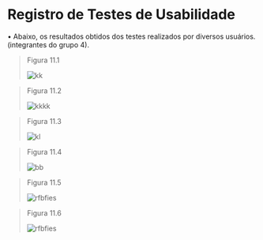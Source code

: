 # Registro de Testes de Usabilidade

•	Abaixo, os resultados obtidos dos testes realizados por diversos usuários. (integrantes do grupo 4).

>Figura 11.1
>
>![kk](https://user-images.githubusercontent.com/102244252/198912772-ca683387-b557-4924-9aaf-bf4dd232288f.png)

>Figura 11.2
>
>![kkkk](https://user-images.githubusercontent.com/102244252/198912804-afb8824a-ee3a-44bb-8f66-798647c2b43f.png)

>Figura 11.3
>
>![kl](https://user-images.githubusercontent.com/102244252/198912849-35587f8f-a6c0-4149-b0d1-9ee41a7eca10.png)

>Figura 11.4
>
>![bb](https://user-images.githubusercontent.com/102244252/198912870-080c782f-ba16-4596-9c35-0f1bc85c39bf.png)

>Figura 11.5
>
>![rfbfies](https://user-images.githubusercontent.com/102244252/198912942-ee3690f5-2c98-45e1-8bdf-a8b720b952ba.png)

>Figura 11.6
>
>![rfbfies](https://user-images.githubusercontent.com/102244252/198913014-9f83f79c-08ef-45cb-b823-8ffdfa197741.png)




